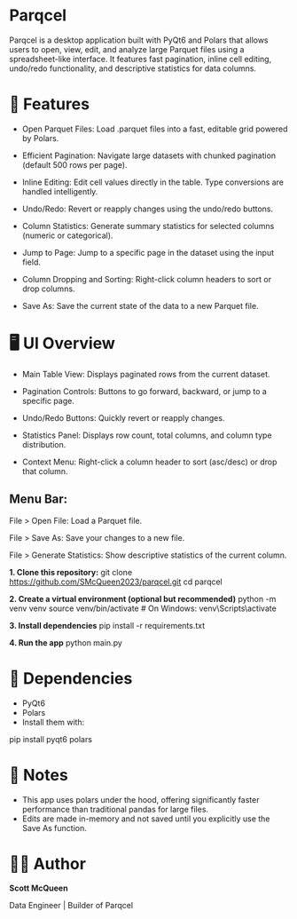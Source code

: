 # Parqcel
Parqcel is a desktop application built with PyQt6 and Polars that allows users to open, view, edit, and analyze large Parquet files using a spreadsheet-like interface. It features fast pagination, inline cell editing, undo/redo functionality, and descriptive statistics for data columns.

# 🚀 Features
- Open Parquet Files: Load .parquet files into a fast, editable grid powered by Polars.

- Efficient Pagination: Navigate large datasets with chunked pagination (default 500 rows per page).

- Inline Editing: Edit cell values directly in the table. Type conversions are handled intelligently.

- Undo/Redo: Revert or reapply changes using the undo/redo buttons.

- Column Statistics: Generate summary statistics for selected columns (numeric or categorical).

- Jump to Page: Jump to a specific page in the dataset using the input field.

- Column Dropping and Sorting: Right-click column headers to sort or drop columns.

- Save As: Save the current state of the data to a new Parquet file.

# 🖥️ UI Overview
- Main Table View: Displays paginated rows from the current dataset.

- Pagination Controls: Buttons to go forward, backward, or jump to a specific page.

- Undo/Redo Buttons: Quickly revert or reapply changes.

- Statistics Panel: Displays row count, total columns, and column type distribution.

- Context Menu: Right-click a column header to sort (asc/desc) or drop that column.

## Menu Bar:

File > Open File: Load a Parquet file.

File > Save As: Save your changes to a new file.

File > Generate Statistics: Show descriptive statistics of the current column.

**1. Clone this repository:**
git clone https://github.com/SMcQueen2023/parqcel.git
cd parqcel

**2. Create a virtual environment (optional but recommended)**
python -m venv venv
source venv/bin/activate  # On Windows: venv\Scripts\activate

**3. Install dependencies**
pip install -r requirements.txt

**4. Run the app**
python main.py

# 🧩 Dependencies
- PyQt6
- Polars
- Install them with:
  
pip install pyqt6 polars

# 📝 Notes
- This app uses polars under the hood, offering significantly faster performance than traditional pandas for large files.
- Edits are made in-memory and not saved until you explicitly use the Save As function.

# 🧑‍💻 Author
**Scott McQueen**

Data Engineer | Builder of Parqcel
